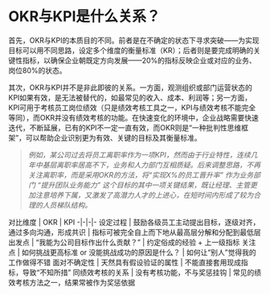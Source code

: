 # OKR与KPI是什么关系？

首先，OKR与KPI的本质目的不同。前者是在不确定的状态下寻求突破——为实现目标可以用不同思路，设定多个维度的衡量标准（KR）；后者则是要完成明确的关键性指标，以确保企业朝既定方向发展——20%的指标反映企业或对应的业务、岗位80%的状态。

其次，OKR与KPI并不是非此即彼的关系。一方面，观测组织或部门运营状态的KPI如果有效，是无法被替代的，如最常见的收入、成本、利润等；另一方面，KPI可用于考核员工岗位绩效（只是绩效考核工具之一，KPI与绩效考核不能完全等同），而OKR并没有绩效考核的功能。在快速变化的环境中，企业战略需要快速迭代，不断延展，已有的KPI不一定一直有效，而OKR则是“一种批判性思维框架”，可以帮助企业识别更为有效、关键的目标及其衡量标准。

 > *例如，某公司过去将员工离职率作为一项KPI，然而由于行业特性，连续几年中基层离职率居高不下，业务和人力部门互相质疑。后来调整思路，不再关注离职率，而是采用OKR的方法，将“实现X%的员工晋升率” 作为业务部门 “提升团队业务能力” 这个目标的其中一项关键结果，既让经理、主管更加注意培养下属，又激发了高潜力人才的上进心，在短时间内形成了较为合理的人员梯队结构。* 
 
 对比维度 | OKR | KPI
-|-|-|-
设定过程 | 鼓励各级员工主动提出目标，逐级对齐，通过多向沟通，形成共识 | 指标可被完全自上而下地从最高层分解和分配到最低层
出发点 | “我能为公司目标作出什么贡献？” | 约定俗成的经验 + 上一级指标 
关注点 | 如何挑战更高标准 or 没能挑战成功的原因是什么？ | 如何让“别人”觉得我的工作做得不错
面对不确定性 | 天然具有假设验证的属性 | 不能直接套用现成指标，导致“不知所措”
同绩效考核的关系 | 没有考核功能，不与奖惩挂钩 | 常见的绩效考核方法之一，结果常被作为奖惩依据